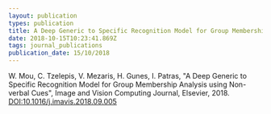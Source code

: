 ```yaml
---
layout: publication
types: publication
title: A Deep Generic to Specific Recognition Model for Group Membership Analysis using Non-verbal Cues
date: 2018-10-15T10:23:41.869Z
tags: journal_publications
publication_date: 15/10/2018
---
```

W. Mou, C. Tzelepis, V. Mezaris, H. Gunes, I. Patras, "A Deep Generic to Specific Recognition Model for Group Membership Analysis using Non-verbal Cues", Image and Vision Computing Journal, Elsevier, 2018. [DOI:10.1016/j.imavis.2018.09.005](https://doi.org/10.1016/j.imavis.2018.09.005)